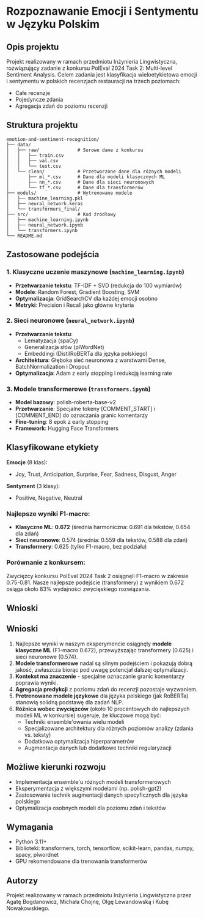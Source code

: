 # Rozpoznawanie Emocji i Sentymentu w Języku Polskim

## Opis projektu

Projekt realizowany w ramach przedmiotu Inżynieria Lingwistyczna, rozwiązujący zadanie z konkursu PolEval 2024 Task 2: Multi-level Sentiment Analysis. Celem zadania jest klasyfikacja wieloetykietowa emocji i sentymentu w polskich recenzjach restauracji na trzech poziomach:

- Całe recenzje
- Pojedyncze zdania
- Agregacja zdań do poziomu recenzji

## Struktura projektu

```
emotion-and-sentiment-recognition/
├── data/
│   ├── raw/              # Surowe dane z konkursu
│   │   ├── train.csv
│   │   ├── val.csv
│   │   └── test.csv
│   └── clean/            # Przetworzone dane dla różnych modeli
│       ├── ml_*.csv      # Dane dla modeli klasycznych ML
│       ├── nn_*.csv      # Dane dla sieci neuronowych
│       └── tf_*.csv      # Dane dla transformerów
├── models/               # Wytrenowane modele
│   ├── machine_learning.pkl
│   ├── neural_network.keras
│   └── transformers_final/
├── src/                  # Kod źródłowy
│   ├── machine_learning.ipynb
│   ├── neural_network.ipynb
│   └── transformers.ipynb
└── README.md
```

## Zastosowane podejścia

### 1. Klasyczne uczenie maszynowe (`machine_learning.ipynb`)

- **Przetwarzanie tekstu**: TF-IDF + SVD (redukcja do 100 wymiarów)
- **Modele**: Random Forest, Gradient Boosting, SVM
- **Optymalizacja**: GridSearchCV dla każdej emocji osobno
- **Metryki**: Precision i Recall jako główne kryteria

### 2. Sieci neuronowe (`neural_network.ipynb`)

- **Przetwarzanie tekstu**:
  - Lematyzacja (spaCy)
  - Generalizacja słów (plWordNet)
  - Embeddingi (DistilRoBERTa dla języka polskiego)
- **Architektura**: Głęboka sieć neuronowa z warstwami Dense, BatchNormalization i Dropout
- **Optymalizacja**: Adam z early stopping i redukcją learning rate

### 3. Modele transformerowe (`transformers.ipynb`)

- **Model bazowy**: polish-roberta-base-v2
- **Przetwarzanie**: Specjalne tokeny [COMMENT_START] i [COMMENT_END] do oznaczania granic komentarzy
- **Fine-tuning**: 8 epok z early stopping
- **Framework**: Hugging Face Transformers

## Klasyfikowane etykiety

**Emocje** (8 klas):

- Joy, Trust, Anticipation, Surprise, Fear, Sadness, Disgust, Anger

**Sentyment** (3 klasy):

- Positive, Negative, Neutral

### Najlepsze wyniki F1-macro:

- **Klasyczne ML**: **0.672** (średnia harmoniczna: 0.691 dla tekstów, 0.654 dla zdań)
- **Sieci neuronowe**: 0.574 (średnia: 0.559 dla tekstów, 0.588 dla zdań)
- **Transformery**: 0.625 (tylko F1-macro, bez podziału)

### Porównanie z konkursem:

Zwycięzcy konkursu PolEval 2024 Task 2 osiągnęli F1-macro w zakresie 0.75-0.81. Nasze najlepsze podejście (transformery) z wynikiem 0.672 osiąga około 83% wydajności zwycięskiego rozwiązania.

## Wnioski

## Wnioski

1. Najlepsze wyniki w naszym eksperymencie osiągnęły **modele klasyczne ML** (F1-macro 0.672), przewyższając transformery (0.625) i sieci neuronowe (0.574).
2. **Modele transformerowe** nadal są silnym podejściem i pokazują dobrą jakość, zwłaszcza biorąc pod uwagę potencjał dalszej optymalizacji.
3. **Kontekst ma znaczenie** - specjalne oznaczanie granic komentarzy poprawia wyniki.
4. **Agregacja predykcji** z poziomu zdań do recenzji pozostaje wyzwaniem.
5. **Pretrenowane modele językowe** dla języka polskiego (jak RoBERTa) stanowią solidną podstawę dla zadań NLP.
6. **Różnica wobec zwycięzców** (około 10 procentowych do najlepszych modeli ML w konkursie) sugeruje, że kluczowe mogą być:
   - Techniki ensemble'owania wielu modeli
   - Specjalizowane architektury dla różnych poziomów analizy (zdania vs. teksty)
   - Dodatkowa optymalizacja hiperparametrów
   - Augmentacja danych lub dodatkowe techniki regularyzacji

## Możliwe kierunki rozwoju

- Implementacja ensemble'u różnych modeli transformerowych
- Eksperymentacja z większymi modelami (np. polish-gpt2)
- Zastosowanie technik augmentacji danych specyficznych dla języka polskiego
- Optymalizacja osobnych modeli dla poziomu zdań i tekstów

## Wymagania

- Python 3.11+
- Biblioteki: transformers, torch, tensorflow, scikit-learn, pandas, numpy, spacy, plwordnet
- GPU rekomendowane dla trenowania transformerów

## Autorzy

Projekt realizowany w ramach przedmiotu Inżynieria Lingwistyczna przez Agatę Bogdanowicz, Michała Chojnę, Olgę Lewandowską i Kubę Nowakowskiego.
